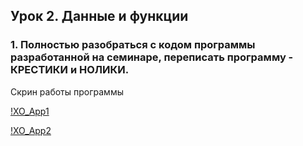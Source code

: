 ## Урок 2. Данные и функции

### 1. Полностью разобраться с кодом программы разработанной на семинаре, переписать программу - КРЕСТИКИ и НОЛИКИ.

Скрин работы программы

[!XO_App1](https://github.com/PavelLogeiko/TechSpec_Java/blob/main/Lesson2/Images/XO_App1.png)

[!XO_App2](https://github.com/PavelLogeiko/TechSpec_Java/blob/main/Lesson2/Images/XO_App2.png)
